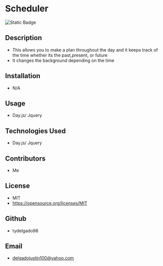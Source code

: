 # Scheduler
  ![Static Badge](https://img.shields.io/badge/:license-MIT-green)

  

  

  



  ## Description
  - This allows you to make a plan throughout the day and it keeps track of the time whether its the past,present, or future
  - It changes the background depending on the time

  

  

  

  ## Installation
  - N/A

  

  

  

  ## Usage
  - Day.js/ Jquery

  

  

  

  ## Technologies Used
  - Day.js/ Jquery

  

  

  

  ## Contributors
  - Me

  

  

  

  ## License
  - MIT
  - https://opensource.org/licenses/MIT
  
   
  

  

  

  ## Github
  - tydelgado98

  

  

  

  ## Email
  - delgadojustin100@yahoo.com
